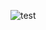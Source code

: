 ![test](https://developer.mozilla.org/en-US/docs/Learn/Server-side/Django/Introduction/basic-django.png)